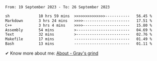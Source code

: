 <!--START_SECTION:waka-->

```txt
From: 19 September 2023 - To: 26 September 2023

sh             10 hrs 59 mins  >>>>>>>>>>>>>>-----------   56.45 %
Markdown       3 hrs 24 mins   >>>>---------------------   17.51 %
C++            3 hrs 4 mins    >>>>---------------------   15.80 %
Assembly       54 mins         >------------------------   04.69 %
Text           32 mins         >------------------------   02.76 %
Makefile       17 mins         -------------------------   01.49 %
Bash           13 mins         -------------------------   01.11 %
```

<!--END_SECTION:waka-->

<!-- [![grayxu's github stats](https://github-readme-stats.vercel.app/api?username=grayxu&count_private=true&show_icons=true)](https://github.com/grayxu) -->

✔ Know more about me: [About - Gray's grind](https://www.grayxu.cn/)
